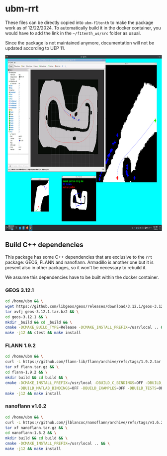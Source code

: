 # ubm-rrt

These files can be directly copied into `ubm-f1tenth` to make the package work as of 12/22/2024. To automatically build it in the docker container, you would have to add the link in the `~/f1tenth_ws/src` folder as usual.

Since the package is not maintained anymore, documentation will not be updated according to UEP 11.

<img src="rrt/img/screenshot.png" alt="rrt_screenshot" width="1000" height="563">

## Build C++ dependencies

This package has some C++ dependencies that are exclusive to the `rrt` package: GEOS, FLANN and nanoflann. Armadillo is another one but it is present also in other packages, so it won't be necessary to rebuild it.

We assume this dependencies have to be built within the docker container.

### GEOS 3.12.1

```bash
cd /home/ubm && \
wget https://github.com/libgeos/geos/releases/download/3.12.1/geos-3.12.1.tar.bz2 && \
tar xvfj geos-3.12.1.tar.bz2 && \
cd geos-3.12.1 && \
mkdir _build && cd _build && \
cmake -DCMAKE_BUILD_TYPE=Release -DCMAKE_INSTALL_PREFIX=/usr/local .. && \
make -j12 && ctest && make install
```

### FLANN 1.9.2

```bash
cd /home/ubm && \
curl -L https://github.com/flann-lib/flann/archive/refs/tags/1.9.2.tar.gz > flann.tar.gz && \
tar xf flann.tar.gz && \
cd flann-1.9.2 && \
mkdir build && cd build && \
cmake -DCMAKE_INSTALL_PREFIX=/usr/local -DBUILD_C_BINDINGS=OFF -DBUILD_PYTHON_BINDINGS=OFF \
      -DBUILD_MATLAB_BINDINGS=OFF -DBUILD_EXAMPLES=OFF -DBUILD_TESTS=OFF -DBUILD_DOC=OFF .. && \
make -j12 && make install
```

### nanoflann v1.6.2

```bash
cd /home/ubm && \
curl -L https://github.com/jlblancoc/nanoflann/archive/refs/tags/v1.6.2.tar.gz > nanoflann.tar.gz && \
tar xf nanoflann.tar.gz && \
cd nanoflann-1.6.2 && \
mkdir build && cd build && \
cmake -DCMAKE_INSTALL_PREFIX=/usr/local .. && \
make -j12 && make install
```
